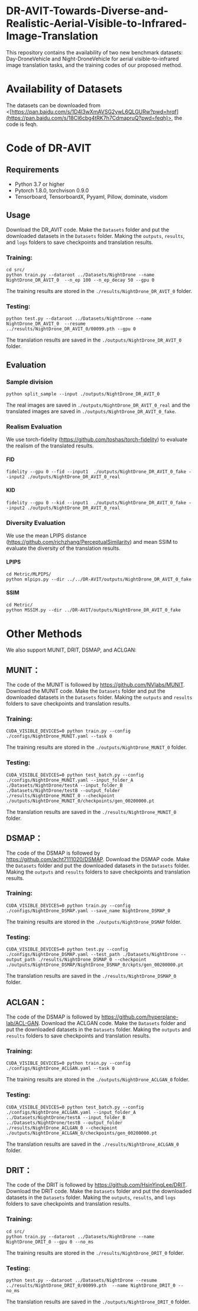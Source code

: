 # DR-AVIT-Towards-Diverse-and-Realistic-Aerial-Visible-to-Infrared-Image-Translation
This repository contains the availability of two new benchmark datasets: Day-DroneVehicle and Night-DroneVehicle for aerial visible-to-infrared image translation tasks, and the training codes of our proposed method.
# Availability of Datasets
The datasets can be downloaded from <[https://pan.baidu.com/s/1D4l3wXmAVSG2ywL6QLGURw?pwd=hrqf](https://pan.baidu.com/s/18CI6cbg4tRK7h7CdmapruQ?pwd=feqh)>, the code is feqh. 
# Code of DR-AVIT
## Requirements
- Python 3.7 or higher 
- Pytorch 1.8.0, torchvison 0.9.0 
- Tensorboard, TensorboardX, Pyyaml, Pillow, dominate, visdom
## Usage
Download the DR_AVIT code. Make the `Datasets` folder and put the downloaded datasets in the `Datasets` folder. Making the `outputs`, `results`, and  `logs` folders to save checkpoints and translation results. 
### Training:
```
cd src/
python train.py --dataroot ../Datasets/NightDrone --name NightDrone_DR_AVIT_0  --n_ep 100 --n_ep_decay 50 --gpu 0  
```
The training results are stored in the `./results/NightDrone_DR_AVIT_0` folder.

### Testing:
```
python test.py --dataroot ../Datasets/NightDrone --name NightDrone_DR_AVIT_0  --resume ../results/NightDrone_DR_AVIT_0/00099.pth --gpu 0
```
The translation results are saved in the `./outputs/NightDrone_DR_AVIT_0` folder.

## Evaluation
### Sample division
```
python split_sample --input ./outputs/NightDrone_DR_AVIT_0 
```
The real images are saved in `./outputs/NightDrone_DR_AVIT_0_real` and the translated images are saved in `./outputs/NightDrone_DR_AVIT_0_fake`.
### Realism  Evaluation  
We use torch-fidelity (https://github.com/toshas/torch-fidelity) to evaluate the realism of the translated results.
#### FID
```
fidelity --gpu 0 --fid --input1  ./outputs/NightDrone_DR_AVIT_0_fake --input2 ./outputs/NightDrone_DR_AVIT_0_real
```
#### KID
```
fidelity --gpu 0 --kid --input1  ./outputs/NightDrone_DR_AVIT_0_fake --input2 ./outputs/NightDrone_DR_AVIT_0_real
```

### Diversity Evaluation
We use the mean LPIPS distance (https://github.com/richzhang/PerceptualSimilarity) and mean SSIM to evaluate the diversity of the translation results.
#### LPIPS
```
cd Metric/MLPIPS/
python mlpips.py --dir ../../DR-AVIT/outputs/NightDrone_DR_AVIT_0_fake
```
#### SSIM
```
cd Metric/
python MSSIM.py --dir ../DR-AVIT/outputs/NightDrone_DR_AVIT_0_fake
```

# Other Methods
We also support MUNIT, DRIT, DSMAP, and ACLGAN:
## MUNIT：
The code of the MUNIT is followed by https://github.com/NVlabs/MUNIT. Download the MUNIT code. Make the `Datasets` folder and put the downloaded datasets in the `Datasets` folder. Making the `outputs` and `results` folders to save checkpoints and translation results.
### Training:
```  
CUDA_VISIBLE_DEVICES=0 python train.py --config ./configs/NightDrone_MUNIT.yaml --task 0
```
The training results are stored in the `./outputs/NightDrone_MUNIT_0` folder.
### Testing:
```
CUDA_VISIBLE_DEVICES=0 python test_batch.py --config ./configs/NightDrone_MUNIT.yaml --input_folder_A ./Datasets/NightDrone/testA --input_folder_B ./Datasets/NightDrone/testB --output_folder ./results/NightDrone_MUNIT_0 --checkpoint ./outputs/NightDrone_MUNIT_0/checkpoints/gen_00200000.pt
```
The translation results are saved in the `./results/NightDrone_MUNIT_0` folder.


## DSMAP：
The code of the DSMAP is followed by https://github.com/acht7111020/DSMAP. Download the DSMAP code. Make the `Datasets` folder and put the downloaded datasets in the `Datasets` folder. Making the `outputs` and `results` folders to save checkpoints and translation results.
### Training:
```  
CUDA_VISIBLE_DEVICES=0 python train.py --config ./configs/NightDrone_DSMAP.yaml --save_name NightDrone_DSMAP_0
```
The training results are stored in the `./outputs/NightDrone_DSMAP` folder.
### Testing:
```
CUDA_VISIBLE_DEVICES=0 python test.py --config ./configs/NightDrone_DSMAP.yaml --test_path ./Datasets/NightDrone --output_path ./results/NightDrone_DSMAP_0 --checkpoint ./outputs/NightDrone_DSMAP/NightDrone_DSMAP_0/ckpts/gen_00200000.pt
```
The translation results are saved in the `./results/NightDrone_DSMAP_0` folder.



## ACLGAN：
The code of the DSMAP is followed by https://github.com/hyperplane-lab/ACL-GAN. Download the ACLGAN code. Make the `Datasets` folder and put the downloaded datasets in the `Datasets` folder. Making the `outputs` and `results` folders to save checkpoints and translation results.
### Training:
```  
CUDA_VISIBLE_DEVICES=0 python train.py --config ./configs/NightDrone_ACLGAN.yaml --task 0
```
The training results are stored in the `./outputs/NightDrone_ACLGAN_0` folder.
### Testing:
```
CUDA_VISIBLE_DEVICES=0 python test_batch.py --config ./configs/NightDrone_ACLGAN.yaml --input_folder_A ../Datasets/NightDrone/testA --input_folder_B ../Datasets/NightDrone/testB --output_folder ./results/NightDrone_ACLGAN_0 --checkpoint ./outputs/NightDrone_ACLGAN_0/checkpoints/gen_00200000.pt
```
The translation results are saved in the `./results/NightDrone_ACLGAN_0` folder.



## DRIT：
The code of the DRIT is followed by https://github.com/HsinYingLee/DRIT. Download the DRIT code. Make the `Datasets` folder and put the downloaded datasets in the `Datasets` folder. Making the `outputs`, `results`, and  `logs` folders to save checkpoints and translation results.
### Training:
```
cd src/
python train.py --dataroot ../Datasets/NightDrone --name NightDrone_DRIT_0 --gpu 0 --no_ms 
```
The training results are stored in the `./results/NightDrone_DRIT_0` folder.
### Testing:
```
python test.py --dataroot ../Datasets/NightDrone --resume ../results/NightDrone_DRIT_0/00099.pth  --name NightDrone_DRIT_0 --no_ms
```
The translation results are saved in the `./outputs/NightDrone_DRIT_0` folder.




